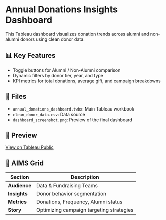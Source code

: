 # Annual Donations Insights Dashboard

This Tableau dashboard visualizes donation trends across alumni and non-alumni donors using clean donor data.

## 📊 Key Features
- Toggle buttons for Alumni / Non-Alumni comparison
- Dynamic filters by donor tier, year, and type
- KPI metrics for total donations, average gift, and campaign breakdowns

## 📁 Files
- `annual_donations_dashboard.twbx`: Main Tableau workbook
- `clean_donor_data.csv`: Data source
- `dashboard_screenshot.png`: Preview of the final dashboard

## 🔗 Preview
[View on Tableau Public](#)

## 🧭 AIMS Grid

| Section       | Description |
|--------------|-------------|
| **Audience** | Data & Fundraising Teams |
| **Insights** | Donor behavior segmentation |
| **Metrics**  | Donations, Frequency, Alumni status |
| **Story**    | Optimizing campaign targeting strategies |   
  
